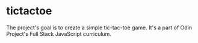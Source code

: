# tictactoe

The project's goal is to create a simple tic-tac-toe game. It's a part of Odin Project's Full Stack JavaScript curriculum.